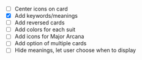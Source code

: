 - [ ] Center icons on card
- [X] Add keywords/meanings
- [ ] Add reversed cards
- [ ] Add colors for each suit
- [ ] Add icons for Major Arcana
- [ ] Add option of multiple cards
- [ ] Hide meanings, let user choose when to display